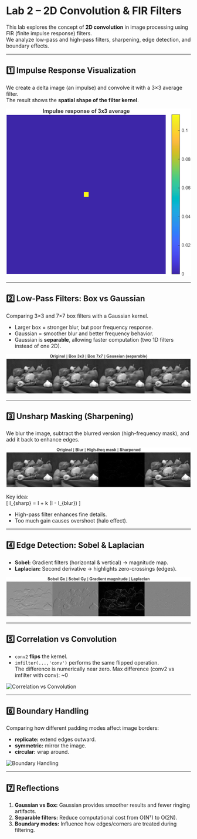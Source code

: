 # Lab 2 – 2D Convolution & FIR Filters

This lab explores the concept of **2D convolution** in image processing using FIR (finite impulse response) filters.  
We analyze low-pass and high-pass filters, sharpening, edge detection, and boundary effects.

---

## 1️⃣ Impulse Response Visualization
We create a delta image (an impulse) and convolve it with a 3×3 average filter.  
The result shows the **spatial shape of the filter kernel**.

![Impulse Response](Figures/Figure_1.png)

---

## 2️⃣ Low-Pass Filters: Box vs Gaussian
Comparing 3×3 and 7×7 box filters with a Gaussian kernel.  
- Larger box = stronger blur, but poor frequency response.  
- Gaussian = smoother blur and better frequency behavior.  
- Gaussian is **separable**, allowing faster computation (two 1D filters instead of one 2D).

![Low-pass Comparison](Figures/Figure_2.png)

---

## 3️⃣ Unsharp Masking (Sharpening)
We blur the image, subtract the blurred version (high-frequency mask), and add it back to enhance edges.

![Unsharp Masking](Figures/Figure_3.png)

Key idea:  
\[
I_{sharp} = I + k (I - I_{blur})
\]

- High-pass filter enhances fine details.  
- Too much gain causes overshoot (halo effect).

---

## 4️⃣ Edge Detection: Sobel & Laplacian
- **Sobel:** Gradient filters (horizontal & vertical) → magnitude map.  
- **Laplacian:** Second derivative → highlights zero-crossings (edges).  

![Edges](Figures/Figure_4.png)

---

## 5️⃣ Correlation vs Convolution
- `conv2` **flips** the kernel.  
- `imfilter(...,'conv')` performs the same flipped operation.  
The difference is numerically near zero.
Max difference (conv2 vs imfilter with conv): ~0


![Correlation vs Convolution](Figures/section5_conv_vs_corr.png)

---

## 6️⃣ Boundary Handling
Comparing how different padding modes affect image borders:
- **replicate:** extend edges outward.
- **symmetric:** mirror the image.
- **circular:** wrap around.

![Boundary Handling](Figures/section6_boundary.png)

---

## 7️⃣ Reflections
1. **Gaussian vs Box:** Gaussian provides smoother results and fewer ringing artifacts.  
2. **Separable filters:** Reduce computational cost from O(N²) to O(2N).  
3. **Boundary modes:** Influence how edges/corners are treated during filtering.
